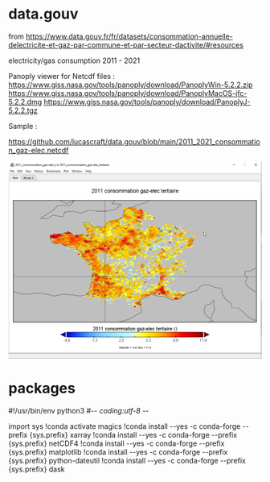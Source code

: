 # data.gouv
 
from https://www.data.gouv.fr/fr/datasets/consommation-annuelle-delectricite-et-gaz-par-commune-et-par-secteur-dactivite/#resources

electricity/gas consumption 2011 - 2021

Panoply viewer for Netcdf files : 
https://www.giss.nasa.gov/tools/panoply/download/PanoplyWin-5.2.2.zip
https://www.giss.nasa.gov/tools/panoply/download/PanoplyMacOS-jfc-5.2.2.dmg
https://www.giss.nasa.gov/tools/panoply/download/PanoplyJ-5.2.2.tgz

Sample :

https://github.com/lucascraft/data.gouv/blob/main/2011_2021_consommation_gaz-elec.netcdf

![elec/gas consumption](image.png)


# packages

#!/usr/bin/env python3
#-*- coding:utf-8 -*-

 import sys
 !conda activate magics
 !conda install --yes -c conda-forge --prefix {sys.prefix} xarray
 !conda install --yes -c conda-forge --prefix {sys.prefix} netCDF4
 !conda install --yes -c conda-forge --prefix {sys.prefix} matplotlib
 !conda install --yes -c conda-forge --prefix {sys.prefix} python-dateutil
 !conda install --yes -c conda-forge --prefix {sys.prefix} dask
